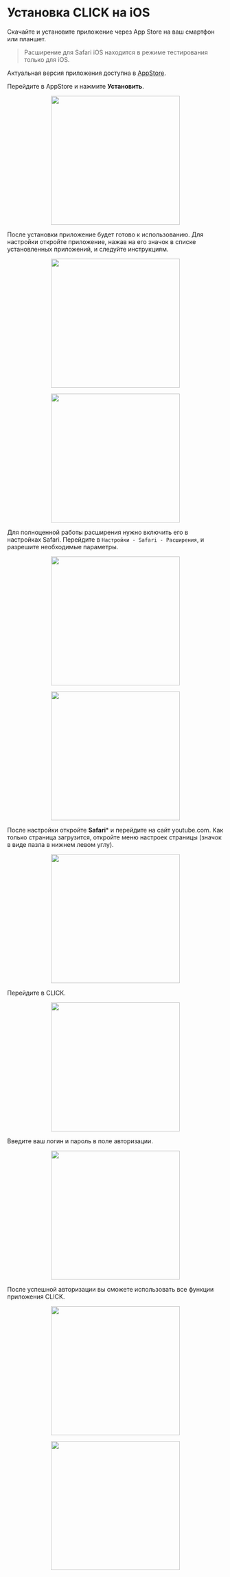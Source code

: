 # Установка CLICK на iOS

Скачайте и установите приложение через App Store на ваш смартфон или планшет.

> Расширение для Safari iOS находится в режиме тестирования только для iOS.

Актуальная версия приложения доступна в [AppStore](https://apps.apple.com/us/app/click-watch-video/id6740205263).

Перейдите в AppStore и нажмите **Установить**. 

<p align="center"><img src="IMG_82C64D0B7C97-1.jpeg" width="300"></p> 

После установки приложение будет готово к использованию. Для настройки откройте приложение, нажав на его значок в списке установленных приложений, и следуйте инструкциям.

<p align="center"><img src="telegram-cloud-photo-size-2-5204198717534628112-y.jpg" width="300"></p> 
<p align="center"><img src="telegram-cloud-photo-size-2-5204198717534628111-y.jpg" width="300"></p> 

Для полноценной работы расширения нужно включить его в настройках Safari. Перейдите в `Настройки - Safari - Расширения`, и разрешите необходимые параметры.

<p align="center"><img src="telegram-cloud-photo-size-2-5204198717534628110-y.jpg" width="300"></p> 
<p align="center"><img src="telegram-cloud-photo-size-2-5204198717534628109-y.jpg" width="300"></p> 

После настройки откройте **Safari*** и перейдите на сайт youtube.com.
Как только страница загрузится, откройте меню настроек страницы (значок в виде пазла в нижнем левом углу).

<p align="center"><img src="telegram-cloud-photo-size-2-5204198717534628105-y-1.jpg" width="300"></p> 

Перейдите в CLICK.

<p align="center"><img src="telegram-cloud-photo-size-2-5204198717534628108-y.jpg" width="300"></p> 

Введите ваш логин и пароль в поле авторизации.

<p align="center"><img src="telegram-cloud-photo-size-2-5204198717534628107-y.jpg" width="300"></p> 

После успешной авторизации вы сможете использовать все функции приложения CLICK.

<p align="center"><img src="telegram-cloud-photo-size-2-5204198717534628105-y.jpg" width="300"></p> 
<p align="center"><img src="telegram-cloud-photo-size-2-5204198717534628104-y.jpg" width="300"></p> 

